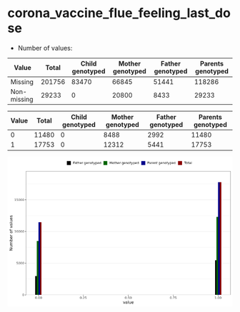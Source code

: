 # corona_vaccine_flue_feeling_last_dose
- Number of values:

| Value | Total | Child genotyped | Mother genotyped | Father genotyped | Parents genotyped |
| ----- | ----- | --------------- | ---------------- | ---------------- |---------------- |
| Missing | 201756 | 83470 | 66845 | 51441 | 118286 |
| Non-missing | 29233 | 0 | 20800 | 8433 | 29233 |

| Value | Total | Child genotyped | Mother genotyped | Father genotyped | Parents genotyped |
| ----- | ----- | --------------- | ---------------- | ---------------- |---------------- |
| 0 | 11480 | 0 | 8488 | 2992 | 11480 |
| 1 | 17753 | 0 | 12312 | 5441 | 17753 |



![](corona_vaccine_flue_feeling_last_dose_n.png)



